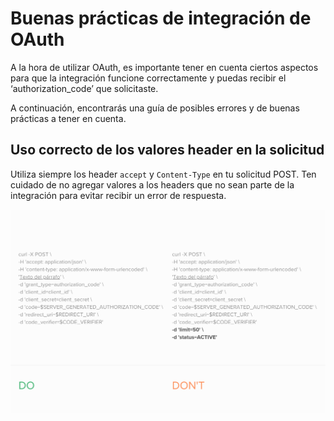 # Buenas prácticas de integración de OAuth

A la hora de utilizar OAuth, es importante tener en cuenta ciertos aspectos para que la integración funcione correctamente y puedas recibir el ‘authorization_code’ que solicitaste.

A continuación, encontrarás una guía de posibles errores y de buenas prácticas a tener en cuenta. 

## Uso correcto de los valores header en la solicitud

Utiliza siempre los header `accept` y `Content-Type` en tu solicitud POST. Ten cuidado de no agregar valores a los headers que no sean parte de la integración para evitar recibir un error de respuesta.

![oauth-params](/images/oauth/oauth-params-v3.png)


